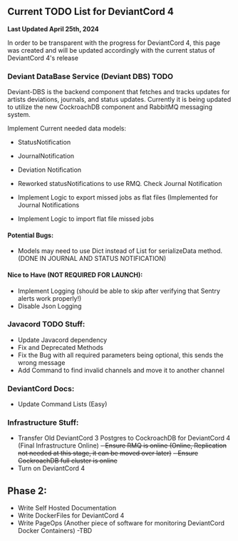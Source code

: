 ## Current TODO List for DeviantCord 4
**Last Updated April 25th, 2024**

In order to be transparent with the progress for DeviantCord 4, this page was created and will be updated accordingly
with the current status of DeviantCord 4's release

### Deviant DataBase Service (Deviant DBS) TODO
Deviant-DBS is the backend component that fetches and tracks updates for artists deviations, journals, 
and status updates. Currently it is being updated to utilize the new CockroachDB component and RabbitMQ messaging system.

Implement Current needed data models:
- StatusNotification
- JournalNotification
- Deviation Notification

- Reworked statusNotifications to use RMQ. Check Journal Notification

- Implement Logic to export missed jobs as flat files (Implemented for Journal Notifications
- Implement Logic to import flat file missed jobs

#### Potential Bugs:

- Models may need to use Dict instead of List for serializeData method. (DONE IN JOURNAL AND STATUS NOTIFICATION)

#### Nice to Have (NOT REQUIRED FOR LAUNCH):
- Implement Logging (should be able to skip after verifying that Sentry alerts work properly!)
- Disable Json Logging

### Javacord TODO Stuff:
- Update Javacord dependency
- Fix and Deprecated Methods
- Fix the Bug with all required parameters being optional, this sends the wrong message
- Add Command to find invalid channels and move it to another channel

### DeviantCord Docs:
- Update Command Lists (Easy)

### Infrastructure Stuff:
- Transfer Old DeviantCord 3 Postgres to CockroachDB for DeviantCord 4 (Final Infrastructure Online)
~~- Ensure RMQ is online (Online, Replication not needed at this stage, it can be moved over later)~~
~~- Ensure CockroachDB full cluster is online~~
- Turn on DeviantCord 4


## Phase 2:
- Write Self Hosted Documentation
- Write DockerFiles for DeviantCord 4
- Write PageOps (Another piece of software for monitoring DeviantCord Docker Containers)
  -TBD
